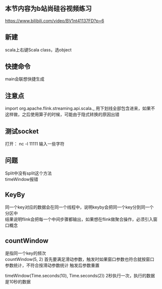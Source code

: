 ## 本节内容为b站尚硅谷视频练习

https://www.bilibili.com/video/BV1nt41137FD?p=6

## 新建

scala上右键Scala class，选object  

## 快捷命令

main会联想快捷生成  

## 注意点

import org.apache.flink.streaming.api.scala._
用下划线全部包含进来，如果不这样做，之后使用算子的时候，可能由于隐式转换的原因出错  

## 测试socket

打开： nc -l 11111
输入一些字符  

## 问题

Split中没有split这个方法  
timeWindow报错  

## KeyBy

同一个key对应的数据会在同一个线程中，说明keyby会把同一个key分到同一个分区中  
结果说明flink会把每一个中间步骤都输出，如果想在flink做聚合操作，必须引入窗口概念  

## countWindow

是指同一个key的频次  
countWindow(5, 2) 首先要满足滑动参数，触发时如果窗口参数也符合就按窗口参数统计，不符合按滑动参数统计
  触发后参数重置  

timeWindow(Time.seconds(10), Time.seconds(2))
2秒执行一次，执行的数据是10秒的数据  
